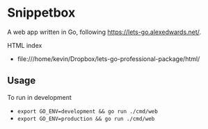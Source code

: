 # Snippetbox

A web app written in Go, following https://lets-go.alexedwards.net/.

HTML index

- file:///home/kevin/Dropbox/lets-go-professional-package/html/

## Usage

To run in development

- `export GO_ENV=development && go run ./cmd/web`
- `export GO_ENV=production && go run ./cmd/web`
